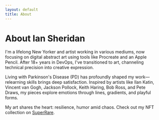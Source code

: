 ```yaml
---
layout: default
title: About
---
```

# About Ian Sheridan

I'm a lifelong New Yorker and artist working in various mediums, now focusing on digital abstract art using tools like Procreate and an Apple Pencil. After 18+ years in DevOps, I've transitioned to art, channeling technical precision into creative expression.

Living with Parkinson's Disease (PD) has profoundly shaped my work—relearning skills brings deep satisfaction. Inspired by artists like Ilan Katin, Vincent van Gogh, Jackson Pollock, Keith Haring, Bob Ross, and Pete Draws, my pieces explore emotions through lines, gradients, and playful forms.

My art shares the heart: resilience, humor amid chaos. Check out my NFT collection on [SuperRare](https://superrare.com/iansheridan).
